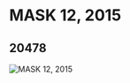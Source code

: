 # MASK 12, 2015
## 20478
![MASK 12, 2015](https://lc-www-live-s.legocdn.com/media/bricks/5/2/6114369.jpg)